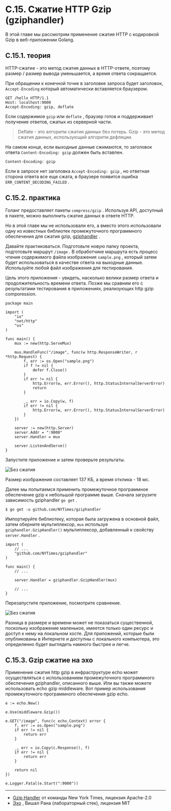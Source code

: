# С.15. Сжатие HTTP Gzip (gziphandler)

В этой главе мы рассмотрим применение сжатия HTTP с кодировкой Gzip в веб\-приложении Golang.

## C.15.1. теория

HTTP\-сжатие \- это метод сжатия данных в HTTP\-ответе, поэтому размер / размер вывода уменьшается, а время ответа сокращается.

При обращении к конечной точке в заголовке запроса будет заголовок, `Accept-Encoding` который автоматически вставляется браузером.

```
GET /hello HTTP/1.1
Host: localhost:9000
Accept-Encoding: gzip, deflate

```

Если содержимое `gzip` или `deflate` , браузер готов и поддерживает получение ответов, сжатых из серверной части.

> Deflate \- это алгоритм сжатия данных без потерь. Gzip \- это метод сжатия данных, использующий алгоритм дефляции.

На самом конце, если выходные данные сжимаются, то заголовок ответа `Content-Encoding: gzip` должен быть вставлен.

```
Content-Encoding: gzip

```

Если в запросе нет заголовка `Accept-Encoding: gzip` , но ответная сторона ответа все еще сжата, в браузере появится ошибка `ERR_CONTENT_DECODING_FAILED` .

## C.15.2. практика

Голанг предоставляет пакеты `compress/gzip` . Используя API, доступный в пакете, можно выполнить сжатие данных в ответе HTTP.

Но в этой главе мы не использовали его, а вместо этого использовали одну из известных библиотек промежуточного программного обеспечения для сжатия gzip, [gziphandler](https://github.com/NYTimes/gziphandler) .

Давайте практиковаться. Подготовьте новую папку проекта, подготовьте маршрут `/image` . В обработчике маршрута есть процесс чтения содержимого файла изображения `sample.png` , который затем будет использоваться в качестве ответа на выходные данные. Используйте любой файл изображения для тестирования.

Цель этого приложения \- увидеть, насколько велики размер ответа и продолжительность времени ответа. Позже мы сравним его с результатами тестирования в приложениях, реализующих http gzip comporession.

```
package main

import (
    "io"
    "net/http"
    "os"
)

func main() {
    mux := new(http.ServeMux)

    mux.HandleFunc("/image", func(w http.ResponseWriter, r *http.Request) {
        f, err := os.Open("sample.png")
        if f != nil {
            defer f.Close()
        }
        if err != nil {
            http.Error(w, err.Error(), http.StatusInternalServerError)
            return
        }

        _, err = io.Copy(w, f)
        if err != nil {
            http.Error(w, err.Error(), http.StatusInternalServerError)
        }
    })

    server := new(http.Server)
    server.Addr = ":9000"
    server.Handler = mux

    server.ListenAndServe()
}

```

Запустите приложение и затем проверьте результаты.

![Без сжатия](https://dasarpemrogramangolang.novalagung.com/images/C.15_1_without_compression.png)

Размер изображения составляет 137 КБ, а время отклика \- 18 мс.

Далее мы попытаемся применить промежуточное программное обеспечение gzip к небольшой программе выше. Сначала загрузите зависимость gziphandler `go get` .

```
$ go get -u github.com/NYTimes/gziphandler

```

Импортируйте библиотеку, которая была загружена в основной файл, затем оберните мультиплексор, `mux` используя `gziphandler.GzipHandler()` мультиплексор, добавленный к свойству `server.Handler` .

```
import (
    // ...
    "github.com/NYTimes/gziphandler"
)

func main() {
    // ...

    server.Handler = gziphandler.GzipHandler(mux)

    // ...
}

```

Перезапустите приложение, посмотрите сравнение.

![Без сжатия](https://dasarpemrogramangolang.novalagung.com/images/C.15_2_with_compression.png)

Разница в размере и времени может не показаться существенной, поскольку изображение маленькое, имеется только один ресурс и доступ к нему на локальном хосте. Для приложений, которые были опубликованы в Интернете и доступны с локального компьютера, это определенно будет выглядеть намного быстрее и легче.

## C.15.3. Gzip сжатие на эхо

Применение сжатия http gzip в инфраструктуре echo может осуществляться с использованием промежуточного программного обеспечения gziphandler, описанного выше. Или вы также можете использовать echo gzip middleware. Вот пример использования промежуточного программного обеспечения gzip echo.

```
e := echo.New()

e.Use(middleware.Gzip())

e.GET("/image", func(c echo.Context) error {
    f, err := os.Open("sample.png")
    if err != nil {
        return err
    }

    _, err = io.Copy(c.Response(), f)
    if err != nil {
        return err
    }

    return nil
})

e.Logger.Fatal(e.Start(":9000"))

```

---

*   [Gzip Handler](https://github.com/NYTimes/gziphandler) от команды New York Times, лицензия Apache\-2.0
*   [Эхо](https://github.com/labstack/echo) , Вишал Рана (лабораторный стек), лицензия MIT
